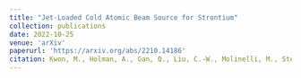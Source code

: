 ```yaml
---
title: "Jet-Loaded Cold Atomic Beam Source for Strontium"
collection: publications
date: 2022-10-25
venue: 'arXiv'
paperurl: 'https://arxiv.org/abs/2210.14186'
citation: Kwon, M., Holman, A., Gan, Q., Liu, C.-W., Molinelli, M., Stevenson, I., & Will, S. (2022). Jet-Loaded Cold Atomic Beam Source for Strontium. arXiv.
---
```

